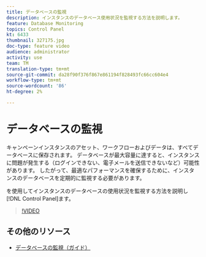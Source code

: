 ```yaml
---
title: データベースの監視
description: インスタンスのデータベース使用状況を監視する方法を説明します。
feature: Database Monitoring
topics: Control Panel
kt: 6433
thumbnail: 327175.jpg
doc-type: feature video
audience: administrator
activity: use
team: TM
translation-type: tm+mt
source-git-commit: da28f90f376f867e861194f828493fc66cc604e4
workflow-type: tm+mt
source-wordcount: '86'
ht-degree: 2%

---
```



# データベースの監視

キャンペーンインスタンスのアセット、ワークフローおよびデータは、すべてデータベースに保存されます。 データベースが最大容量に達すると、インスタンスに問題が発生する（ログインできない、電子メールを送信できないなど）可能性があります。 したがって、最適なパフォーマンスを確保するために、インスタンスのデータベースを定期的に監視する必要があります。

を使用してインスタンスのデータベースの使用状況を監視する方法を説明し [!DNL Control Panel]ます。

>[!VIDEO](https://video.tv.adobe.com/v/327175?quality=12)

## その他のリソース

* [データベースの監視（ガイド）](https://experienceleague.adobe.com/docs/control-panel/using/performance-monitoring/database-monitoring.html?lang=en#performance-monitoring)
